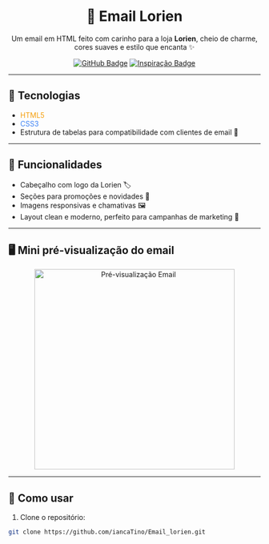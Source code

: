 
<h1 align="center">💌 Email Lorien</h1>

<p align="center">
  Um email em HTML feito com carinho para a loja <strong>Lorien</strong>, cheio de charme, cores suaves e estilo que encanta ✨
</p>

<p align="center">
  <a href="https://github.com/iancaTino/Email_lorien"><img src="https://img.shields.io/badge/GitHub-100000?style=for-the-badge&logo=github&logoColor=white" alt="GitHub Badge"/></a>
  <a href="https://reallygoodemails.com/"><img src="https://img.shields.io/badge/Inspiração-FF69B4?style=for-the-badge" alt="Inspiração Badge"/></a>
</p>

---

## 🌈 Tecnologias

- <span style="color:#F59E0B">HTML5</span>  
- <span style="color:#3B82F6">CSS3</span>  
- Estrutura de tabelas para compatibilidade com clientes de email 💌  

---

## 🎨 Funcionalidades

- Cabeçalho com logo da Lorien 🏷️  
- Seções para promoções e novidades 🎁  
- Imagens responsivas e chamativas 🖼️  
- Layout clean e moderno, perfeito para campanhas de marketing 🌸  

---

## 🖥️ Mini pré-visualização do email

<p align="center">
  <img src="./Imagens/preview-email.png" alt="Pré-visualização Email" width="400"/>
</p>

---

## 🚀 Como usar

1. Clone o repositório:  
```bash
git clone https://github.com/iancaTino/Email_lorien.git
